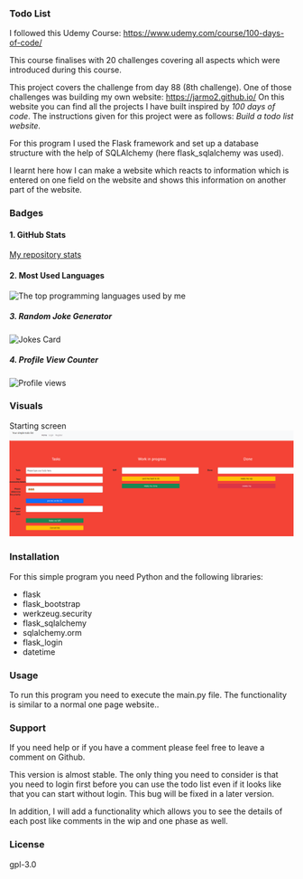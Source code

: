 ### Todo List

I followed this Udemy Course: https://www.udemy.com/course/100-days-of-code/

This course finalises with 20 challenges covering all aspects which were introduced during this course.

This project covers the challenge from day 88 (8th challenge). One of those challenges was building my own website:
https://jarmo2.github.io/ 
On this website you can find all the projects I have built inspired by _100 days of code_.
The instructions given for this project were as follows:
_Build a todo list website._

For this program I used the Flask framework and set up a database structure with the help of SQLAlchemy (here flask_sqlalchemy was used).

I learnt here how I can make a website which reacts to information which is entered on one field on the website and shows this information
on another part of the website.


### Badges

#### 1. GitHub Stats
[My repository stats](https://github-readme-stats.vercel.app/api?username=Jarmo2&show_icons=true)
#### 2. Most Used Languages
![The top programming languages used by me](https://github-readme-stats.vercel.app/api/top-langs/?username=Jarmo2&theme=blue-green)

##### 3. Random Joke Generator
![Jokes Card](https://readme-jokes.vercel.app/api)

##### 4. Profile View Counter
![Profile views](https://komarev.com/ghpvc/?username=Jarmo2)


### Visuals
Starting screen
![screenshot.png](screenshot.png)


### Installation

For this simple program you need Python and the following libraries:
- flask
- flask_bootstrap 
- werkzeug.security 
- flask_sqlalchemy 
- sqlalchemy.orm 
- flask_login
- datetime


### Usage

To run this program you need to execute the main.py file. The functionality is similar to a normal one page website..

### Support

If you need help or if you have a comment please feel free to leave a comment on Github.

This version is almost stable. The only thing you need to consider is that you need to login first before you can use the todo list
even if it looks like that you can start without login. This bug will be fixed in a later version.

In addition, I will add a functionality which allows you to see the details of each post like comments in the wip and one phase as well.

### License

gpl-3.0